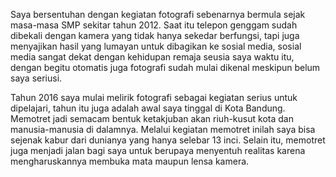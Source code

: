 Saya bersentuhan dengan kegiatan fotografi sebenarnya bermula sejak masa-masa SMP sekitar tahun 2012. Saat itu telepon genggam sudah dibekali dengan kamera yang tidak hanya sekedar berfungsi, tapi juga menyajikan hasil yang lumayan untuk dibagikan ke sosial media, sosial media sangat dekat dengan kehidupan remaja seusia saya waktu itu, dengan begitu otomatis juga fotografi sudah mulai dikenal meskipun belum saya seriusi. 

Tahun 2016 saya mulai melirik fotografi sebagai kegiatan serius untuk dipelajari, tahun itu juga adalah awal saya tinggal di Kota Bandung. Memotret jadi semacam bentuk ketakjuban akan riuh-kusut kota dan manusia-manusia di dalamnya. Melalui kegiatan memotret inilah saya bisa sejenak kabur dari dunianya yang hanya selebar 13 inci. Selain itu, memotret juga menjadi jalan bagi saya untuk berupaya menyentuh realitas karena mengharuskannya membuka mata maupun lensa kamera.